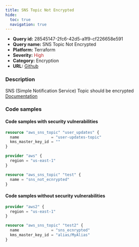 ```yaml
---
title: SNS Topic Not Encrypted
hide:
  toc: true
  navigation: true
---
```


<style>
  .highlight .hll {
    background-color: #ff171742;
  }
  .md-content {
    max-width: 1100px;
    margin: 0 auto;
  }
</style>

-   **Query id:** 28545147-2fc6-42d5-a1f9-cf226658e591
-   **Query name:** SNS Topic Not Encrypted
-   **Platform:** Terraform
-   **Severity:** <span style="color:#bb2124">High</span>
-   **Category:** Encryption
-   **URL:** [Github](https://github.com/Checkmarx/kics/tree/master/assets/queries/terraform/aws/sns_topic_not_encrypted)

### Description
SNS (Simple Notification Service) Topic should be encrypted<br>
[Documentation](https://registry.terraform.io/providers/hashicorp/aws/latest/docs/resources/sns_topic#kms_master_key_id)

### Code samples
#### Code samples with security vulnerabilities
```tf title="Positive test num. 1 - tf file" hl_lines="3"
resource "aws_sns_topic" "user_updates" {
  name              = "user-updates-topic"
  kms_master_key_id = ""
}

```
```tf title="Positive test num. 2 - tf file" hl_lines="5"
provider "aws" {
  region = "us-east-1"
}

resource "aws_sns_topic" "test" {
  name = "sns_not_ecnrypted"
}

```


#### Code samples without security vulnerabilities
```tf title="Negative test num. 1 - tf file"
provider "aws2" {
  region = "us-east-1"
}

resource "aws_sns_topic" "test2" {
  name              = "sns_ecnrypted"
  kms_master_key_id = "alias/MyAlias"
}

```
